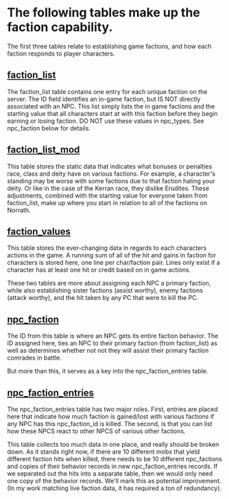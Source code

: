# The following tables make up the faction capability.

The first three tables relate to establishing game factions, and how each faction responds to player characters.

## [faction_list](https://github.com/EQEmu/Server/wiki/faction_list)

The faction_list table contains one entry for each unique faction on the server.  The ID field identifies an in-game faction, but IS NOT directly associated with an NPC.  This list simply lists the in game factions and the starting value that all characters start at with this faction before they begin earning or losing faction.  DO NOT use these values in npc_types.  See npc_faction below for details.

## [faction_list_mod](https://github.com/EQEmu/Server/wiki/faction_list_mod)

This table stores the static data that indicates what bonuses or penalties race, class and deity have on various factions.  For example, a character's standing may be worse with some factions due to that faction hating your deity.  Or like in the case of the Kerran race, they dislike Erudites.  These adjustments, combined with the starting value for everyone taken from faction_list, make up where you start in relation to all of the factions on Norrath.

## [faction_values](https://github.com/EQEmu/Server/wiki/faction_values)

This table stores the ever-changing data in regards to each characters actions in the game.  A running sum of all of the hit and gains in faction for characters is stored here, one line per char/faction pair.   Lines only exist if a character has at least one hit or credit based on in game actions.

These two tables are more about assigning each NPC a primary faction, while also establishing sister factions (assist worthy), enemy factions (attack worthy), and the hit taken by any PC that were to kill the PC.

## [npc_faction](https://github.com/EQEmu/Server/wiki/npc_faction)

The ID from this table is where an NPC gets its entire faction behavior.  The ID assigned here, ties an NPC to their primary faction (from faction_list) as well as determines whether not not they will assist their primary faction comrades in battle.

But more than this, it serves as a key into the npc_faction_entries table. 

## [npc_faction_entries](https://github.com/EQEmu/Server/wiki/npc_faction_entries)

The npc_faction_entries table has two major roles.  First, entries are placed here that indicate how much faction is gained/lost with various factions if any NPC has this npc_faction_id is killed.  The second, is that you can list how these NPCS react to other NPCS of various other factions.

This table collects too much data in one place, and really should be broken down.  As it stands right now, if there are 10 different mobs that yield different faction hits when killed, there needs to be 10 different npc_factions and copies of their behavior records in new npc_faction_entries records.  If we separated out the hits into a separate table, then we would only need one copy of the behavior records.  We'll mark this as potential improvement. (In my work matching live faction data, it has required a ton of redundancy).